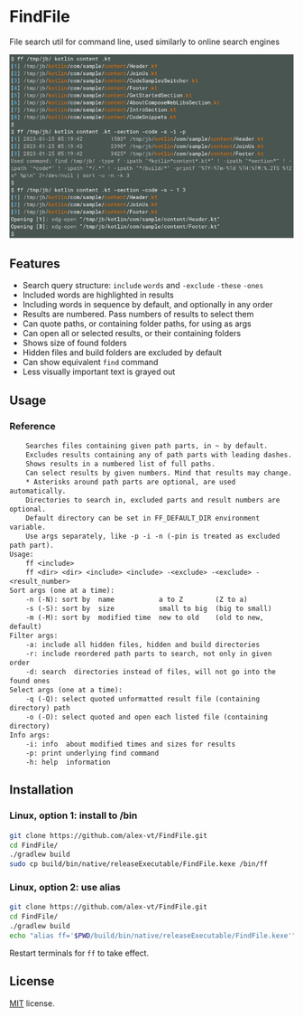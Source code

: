 # FindFile

File search util for command line, used similarly to online search engines

![Example](example/example.png)

## Features

* Search query structure: `include` `words` and `-exclude` `-these` `-ones`
* Included words are highlighted in results
* Including words in sequence by default, and optionally in any order
* Results are numbered. Pass numbers of results to select them
* Can quote paths, or containing folder paths, for using as args
* Can open all or selected results, or their containing folders
* Shows size of found folders
* Hidden files and build folders are excluded by default
* Can show equivalent `find` command
* Less visually important text is grayed out


## Usage

### Reference

```
    Searches files containing given path parts, in ~ by default.
    Excludes results containing any of path parts with leading dashes.
    Shows results in a numbered list of full paths.
    Can select results by given numbers. Mind that results may change.
    * Asterisks around path parts are optional, are used automatically.
    Directories to search in, excluded parts and result numbers are optional.
    Default directory can be set in FF_DEFAULT_DIR environment variable.
    Use args separately, like -p -i -n (-pin is treated as excluded path part).
Usage:
    ff <include>
    ff <dir> <dir> <include> <include> -<exclude> -<exclude> -<result_number>
Sort args (one at a time):
    -n (-N): sort by  name           a to Z        (Z to a)
    -s (-S): sort by  size           small to big  (big to small)
    -m (-M): sort by  modified time  new to old    (old to new, default)
Filter args:
    -a: include all hidden files, hidden and build directories
    -r: include reordered path parts to search, not only in given order
    -d: search  directories instead of files, will not go into the found ones
Select args (one at a time):
    -q (-Q): select quoted unformatted result file (containing directory) path
    -o (-O): select quoted and open each listed file (containing directory)
Info args:
    -i: info  about modified times and sizes for results
    -p: print underlying find command
    -h: help  information
```


## Installation

### Linux, option 1: install to /bin

```sh
git clone https://github.com/alex-vt/FindFile.git
cd FindFile/
./gradlew build
sudo cp build/bin/native/releaseExecutable/FindFile.kexe /bin/ff
```

### Linux, option 2: use alias

```sh
git clone https://github.com/alex-vt/FindFile.git
cd FindFile/
./gradlew build
echo "alias ff='$PWD/build/bin/native/releaseExecutable/FindFile.kexe'" >> ~/.bashrc
```

Restart terminals for `ff` to take effect.


## License

[MIT](LICENSE) license.
